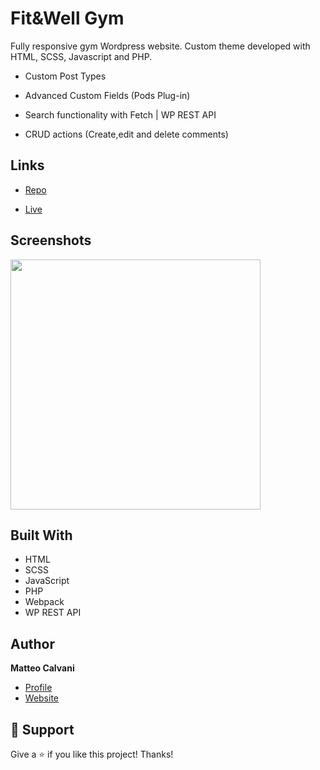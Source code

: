 # Fit&Well Gym

<p>Fully responsive gym Wordpress website. Custom theme developed with HTML, SCSS, Javascript and PHP.</p>

- Custom Post Types

- Advanced Custom Fields (Pods Plug-in)

- Search functionality with Fetch | WP REST API

- CRUD actions (Create,edit and delete comments)

## Links

- [Repo](https://github.com/1987mat/FitWellGym 'Repo')

- [Live](https://www.fitwellgym.com 'Live View')

## Screenshots

<img src="https://user-images.githubusercontent.com/64235918/207199736-ab9e7342-47b6-48fb-b064-6ababe31c2e1.png" width="400"/>

## Built With

- HTML
- SCSS
- JavaScript
- PHP
- Webpack
- WP REST API

## Author

**Matteo Calvani**

- [Profile](https://github.com/1987mat 'Matteo Calvani')
- [Website](https://1987mat.github.io/Portfolio_Site 'Welcome')

## 🤝 Support

Give a ⭐️ if you like this project! Thanks!
